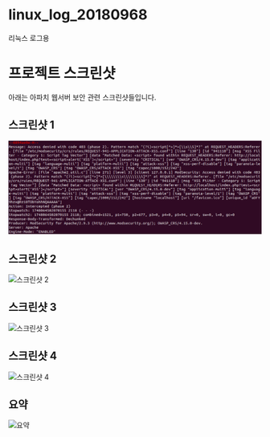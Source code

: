 # linux_log_20180968
리눅스 로그용



# 프로젝트 스크린샷

아래는 아파치 웹서버 보안 관련 스크린샷들입니다.

## 스크린샷 1
![스크린샷 1](스크린샷\아파치웹서버보안/1.png)

## 스크린샷 2
![스크린샷 2](C:/Users/kms/Desktop/운체깃헙/스크린샷/아파치웹서버보안/2.png)

## 스크린샷 3
![스크린샷 3](C:/Users/kms/Desktop/운체깃헙/스크린샷/아파치웹서버보안/3.png)

## 스크린샷 4
![스크린샷 4](C:/Users/kms/Desktop/운체깃헙/스크린샷/아파치웹서버보안/4.png)

## 요약
![요약](C:/Users/kms/Desktop/운체깃헙/스크린샷/아파치웹서버보안/요약.png)
